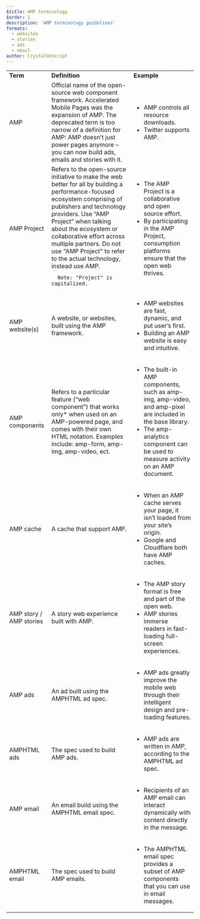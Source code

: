 ```yaml
---
$title: AMP terminology 
$order: 2
description: 'AMP terminology guidelines'
formats:
  - websites
  - stories
  - ads
  - email
author: CrystalOnScript
---
```


<table>
  <tr>
   <td><strong>Term</strong>
   </td>
   <td><strong>Definition</strong>
   </td>
   <td><strong>Example </strong>
   </td>
  </tr>
  <tr>
   <td>AMP
   </td>
   <td>Official name of the open-source web component framework. Accelerated Mobile Pages was the expansion of AMP. The deprecated term is too narrow of a definition for AMP: AMP doesn’t just power pages anymore – you can now build ads, emails and stories with it.
   </td>
   <td><ul>
      <li>AMP controls all resource downloads.
      <li>Twitter supports AMP.</li>
      </ul>
   </td>
  </tr>
  <tr>
   <td>AMP Project
   </td>
   <td>Refers to the open-source initiative to make the web better for all by building a performance-focused ecosystem comprising of publishers and technology providers. Use “AMP Project” when talking about the ecosystem or collaborative effort across multiple partners.  Do not use "AMP Project" to refer to the actual technology, instead use AMP. 
   
      Note: "Project" is capitalized.
   </td>
   <td><ul>
      <li>The AMP Project is a collaborative and open source effort.
      <li>By participating in the AMP Project, consumption platforms ensure that the open web thrives.</li></ul>
   </td>
  </tr>
  <tr>
   <td>AMP website(s)
   </td>
   <td>A website, or websites, built using the AMP framework. 
   </td>
   <td><ul>
      <li>AMP websites are fast, dynamic, and put user’s first.
      <li>Building an AMP website is easy and intuitive. </li></ul>
   </td>
  </tr>
  <tr>
   <td>AMP components
   </td>
   <td>Refers to a particular feature (“web component”) that works only* when used on an AMP-powered page, and comes with their own HTML notation. Examples include: amp-form, amp-img, amp-video, ect.
   </td>
   <td><ul>
      <li>The built-in AMP components, such as amp-img, amp-video, and amp-pixel are included in the base library.
      <li>The amp-analytics component can be used to measure activity on an AMP document.</li></ul>
   </td>
  </tr>
  <tr>
   <td>AMP cache
   </td>
   <td>A cache that support AMP. 
   </td>
   <td><ul>
      <li>When an AMP cache serves your page, it isn’t loaded from your site’s origin. 
      <li>Google and Cloudflare both have AMP caches. </li></ul>
   </td>
  </tr>
  <tr>
   <td>AMP story / AMP stories 
   </td>
   <td>A story web experience built with AMP. 
   </td>
   <td><ul>
      <li>The AMP story format is free and part of the open web.
      <li>AMP stories immerse readers in fast-loading full-screen experiences.  </li></ul>
   </td>
  </tr>
  <tr>
   <td>AMP ads
   </td>
   <td>An ad built using the AMPHTML ad spec. 
   </td>
   <td><ul>
      <li>AMP ads greatly improve the mobile web through their intelligent design and pre-loading features.</li></ul>
   </td>
  </tr>
  <tr>
   <td>AMPHTML ads
   </td>
   <td>The spec used to build AMP ads. 
   </td>
   <td><ul>
      <li>AMP ads are written in AMP, according to the AMPHTML ad spec. </li></ul>
   </td>
  </tr>
  <tr>
   <td>AMP email
   </td>
   <td>An email build using the AMPHTML email spec.
   </td>
   <td><ul>
      <li>Recipients of an AMP email can interact dynamically with content directly in the message. </li></ul>
   </td>
  </tr>
  <tr>
   <td>AMPHTML email
   </td>
   <td>The spec used to build AMP emails. 
   </td>
   <td><ul>
      <li>The AMPHTML email spec provides a subset of AMP components that you can use in email messages. </li></ul>
   </td>
  </tr>
</table>

